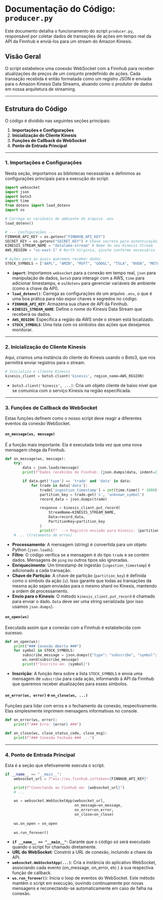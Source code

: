 # Documentação do Código: `producer.py`

Este documento detalha o funcionamento do script `producer.py`, responsável por coletar dados de transações de ações em tempo real da API da Finnhub e enviá-los para um stream do Amazon Kinesis.

## Visão Geral

O script estabelece uma conexão WebSocket com a Finnhub para receber atualizações de preços de um conjunto predefinido de ações. Cada transação recebida é então formatada como um registro JSON e enviada para o Amazon Kinesis Data Streams, atuando como o produtor de dados em nossa arquitetura de streaming.

---

## Estrutura do Código

O código é dividido nas seguintes seções principais:

1.  **Importações e Configurações**
2.  **Inicialização do Cliente Kinesis**
3.  **Funções de Callback do WebSocket**
4.  **Ponto de Entrada Principal**

---

### 1. Importações e Configurações

Nesta seção, importamos as bibliotecas necessárias e definimos as configurações principais para a execução do script.

```python
import websocket
import json
import boto3
import time
from dotenv import load_dotenv
import os

# Carrega as variáveis de ambiente do arquivo .env
load_dotenv()

# --- Configurações ---
FINNHUB_API_KEY = os.getenv("FINNHUB_API_KEY")
SECRET_KEY = os.getenv("SECRET_KEY") # Chave secreta para autenticação, se necessário
KINESIS_STREAM_NAME = "datalake-stream" # Nome do seu Kinesis Stream
AWS_REGION = "us-east-1" # North Virginia, ajuste conforme necessário

# Ações para as quais queremos receber dados
STOCK_SYMBOLS = ["AAPL", "AMZN", "MSFT", "GOOGL", "TSLA", "NVDA", "META"]
```

-   **`import`**: Importamos `websocket` para a conexão em tempo real, `json` para manipulação de dados, `boto3` para interagir com a AWS, `time` para adicionar timestamps, e `os`/`dotenv` para gerenciar variáveis de ambiente (como a chave da API).
-   **`load_dotenv()`**: Carrega as configurações de um arquivo `.env`, o que é uma boa prática para não expor chaves e segredos no código.
-   **`FINNHUB_API_KEY`**: Armazena sua chave de API da Finnhub.
-   **`KINESIS_STREAM_NAME`**: Define o nome do Kinesis Data Stream que receberá os dados.
-   **`AWS_REGION`**: Especifica a região da AWS onde o stream está localizado.
-   **`STOCK_SYMBOLS`**: Uma lista com os símbolos das ações que desejamos monitorar.

---

### 2. Inicialização do Cliente Kinesis

Aqui, criamos uma instância do cliente do Kinesis usando o Boto3, que nos permitirá enviar registros para o stream.

```python
# Inicializa o cliente Kinesis
kinesis_client = boto3.client('kinesis', region_name=AWS_REGION)
```

-   `boto3.client('kinesis', ...)`: Cria um objeto cliente de baixo nível que se comunica com o serviço Kinesis na região especificada.

---

### 3. Funções de Callback do WebSocket

Estas funções definem como o nosso script deve reagir a diferentes eventos da conexão WebSocket.

#### `on_message(ws, message)`

É a função mais importante. Ela é executada toda vez que uma nova mensagem chega da Finnhub.

```python
def on_message(ws, message):
    try:
        data = json.loads(message)
        print(f"Dados recebidos do Finnhub: {json.dumps(data, indent=2)}")

        if data.get('type') == 'trade' and 'data' in data:
            for trade in data['data']:
                trade['ingestion_timestamp'] = int(time.time() * 1000)
                partition_key = trade.get('s', 'unknown_symbol')
                record_data = json.dumps(trade)

                response = kinesis_client.put_record(
                    StreamName=KINESIS_STREAM_NAME,
                    Data=record_data,
                    PartitionKey=partition_key
                )
                print(f"  --> Registro enviado para Kinesis: {partition_key} - Resposta: {response['SequenceNumber']}")
    # ... (tratamento de erros)
```

-   **Processamento**: A mensagem (string) é convertida para um objeto Python (`json.loads`).
-   **Filtro**: O código verifica se a mensagem é do tipo `trade` e se contém dados. Mensagens de `ping` ou outros tipos são ignoradas.
-   **Enriquecimento**: Um timestamp de ingestão (`ingestion_timestamp`) é adicionado a cada transação.
-   **Chave de Partição**: A chave de partição (`partition_key`) é definida como o símbolo da ação (`s`). Isso garante que todas as transações da mesma ação sejam enviadas para o mesmo shard no Kinesis, mantendo a ordem de processamento.
-   **Envio para o Kinesis**: O método `kinesis_client.put_record` é chamado para enviar o dado. `Data` deve ser uma string serializada (por isso usamos `json.dumps`).

#### `on_open(ws)`

Executada assim que a conexão com a Finnhub é estabelecida com sucesso.

```python
def on_open(ws):
    print("### Conexão Aberta ###")
    for symbol in STOCK_SYMBOLS:
        subscribe_message = json.dumps({"type": "subscribe", "symbol": symbol})
        ws.send(subscribe_message)
        print(f"Inscrito em: {symbol}")
```

-   **Inscrição**: A função itera sobre a lista `STOCK_SYMBOLS` e envia uma mensagem de `subscribe` para cada ação, informando à API da Finnhub que queremos receber atualizações para esses símbolos.

#### `on_error(ws, error)` e `on_close(ws, ...)`

Funções para lidar com erros e o fechamento da conexão, respectivamente. Elas simplesmente imprimem mensagens informativas no console.

```python
def on_error(ws, error):
    print(f"### Erro: {error} ###")

def on_close(ws, close_status_code, close_msg):
    print(f"### Conexão Fechada ### ...")
```

---

### 4. Ponto de Entrada Principal

Esta é a seção que efetivamente executa o script.

```python
if __name__ == "__main__":
    websocket_url = f"wss://ws.finnhub.io?token={FINNHUB_API_KEY}"

    print(f"Conectando ao Finnhub em: {websocket_url}")
    # ...

    ws = websocket.WebSocketApp(websocket_url,
                                on_message=on_message,
                                on_error=on_error,
                                on_close=on_close)
    
    ws.on_open = on_open
    
    ws.run_forever()
```

-   **`if __name__ == "__main__"`**: Garante que o código só será executado quando o script for chamado diretamente.
-   **URL do WebSocket**: Constrói a URL de conexão, incluindo a chave da API.
-   **`websocket.WebSocketApp(...)`**: Cria a instância do aplicativo WebSocket, associando cada evento (on_message, on_error, etc.) à sua respectiva função de callback.
-   **`ws.run_forever()`**: Inicia o loop de eventos do WebSocket. Este método mantém o script em execução, ouvindo continuamente por novas mensagens e reconectando-se automaticamente em caso de falha na conexão.
